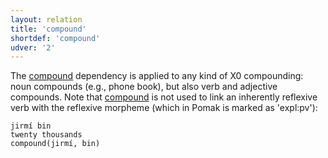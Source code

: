 ```yaml
---
layout: relation
title: 'compound'
shortdef: 'compound'
udver: '2'
---
```


The [compound]() dependency is applied to any kind of X0 compounding: noun compounds (e.g., phone book), but also verb and adjective compounds. 
Note that [compound]() is not used to link an inherently reflexive verb with the reflexive morpheme (which in Pomak is marked as 'expl:pv'):

~~~ sdparse
jirmí bin  
twenty thousands
compound(jirmí, bin)
~~~
